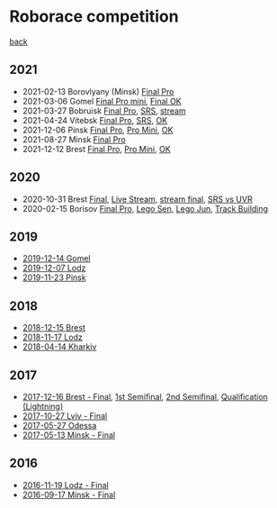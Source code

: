 # Roborace competition
[back](./)

## 2021
* 2021-02-13 Borovlyany (Minsk) [Final Pro](https://www.youtube.com/watch?v=fB58Myiy344)
* 2021-03-06 Gomel [Final Pro mini](https://www.youtube.com/watch?v=Q9o-uvLZ8Nc), [Final OK](https://www.youtube.com/watch?v=UHKfOgnF7AA)
* 2021-03-27 Bobruisk [Final Pro](https://www.youtube.com/watch?v=4y6K_SR6K4k), [SRS](https://www.youtube.com/watch?v=I-yJ20nOUyc), [stream](https://www.youtube.com/watch?v=VnQEieJ79Es)
* 2021-04-24 Vitebsk [Final Pro](https://www.youtube.com/watch?v=8kQwjc12jmA), [SRS](https://www.youtube.com/watch?v=lZP0OYFiyrY), [OK](https://www.youtube.com/watch?v=DV0dwLpsukg)
* 2021-12-06 Pinsk [Final Pro](https://www.youtube.com/watch?v=BDmnx9nImxQ), [Pro Mini](https://www.youtube.com/watch?v=ZShwf8ZZ-fM), [OK](https://www.youtube.com/watch?v=ZWabx3zC6VM)
* 2021-08-27 Minsk [Final Pro](https://www.youtube.com/watch?v=Q32w3HcsKfg)
* 2021-12-12 Brest [Final Pro](https://www.youtube.com/watch?v=NCM7Vn4Ov7E), [Pro Mini](https://www.youtube.com/watch?v=VjUF_mblulg), [OK](https://www.youtube.com/watch?v=Omnk12fkStA)


## 2020
* 2020-10-31 Brest [Final](https://www.youtube.com/watch?v=iTbB_jcHXXg),
[Live Stream](https://www.youtube.com/watch?v=ZgFv9elh2d0),
[stream final](https://www.youtube.com/watch?v=DAevEQgBrkc),
[SRS vs UVR](https://www.youtube.com/watch?v=ERztN5SiTFA)
* 2020-02-15 Borisov [Final Pro](https://www.youtube.com/watch?v=u-kj72RgmFg),
[Lego Sen](https://www.youtube.com/watch?v=8txHea-yOIo),
[Lego Jun](https://www.youtube.com/watch?v=sSK9D4gy-xo),
[Track Building](https://www.youtube.com/watch?v=MYv55_yqunU)


## 2019
* [2019-12-14 Gomel](https://www.youtube.com/watch?v=La3aGpAmL6k)
* [2019-12-07 Lodz](https://www.youtube.com/watch?v=MNXc0Rt2fFg)
* [2019-11-23 Pinsk](https://www.youtube.com/watch?v=9G0IUMKUTZA)

## 2018
* [2018-12-15 Brest](https://www.youtube.com/watch?v=RdqlcBFY0_o)
* [2018-11-17 Lodz](https://www.youtube.com/watch?v=9rG4LpmjQ2Y)
* [2018-04-14 Kharkiv](https://www.youtube.com/playlist?list=PLP-dZvj53bl99Z8OhVjGYWTqcEjwS9KhC)

## 2017
* [2017-12-16 Brest - Final](https://www.youtube.com/watch?v=qxQjyefcZLk),
[1st Semifinal](https://www.youtube.com/watch?v=_-QPGzcMx8I),
[2nd Semifinal](https://www.youtube.com/watch?v=vL0uEYWCCm0),
[Qualification (Lightning)](https://www.youtube.com/watch?v=qHxls-PQzGk)
* [2017-10-27 Lviv - Final](https://www.youtube.com/watch?v=CQYVyRDg1t4)
* [2017-05-27 Odessa](https://www.youtube.com/watch?v=oeiFfief-SE)
* [2017-05-13 Minsk - Final](https://www.youtube.com/watch?v=p4TA3dqyDOE)

## 2016
* [2016-11-19 Lodz - Final](https://www.youtube.com/watch?v=AVTrLPimuZ8)
* [2016-09-17 Minsk - Final](https://www.youtube.com/watch?v=FEcny0drUco)
